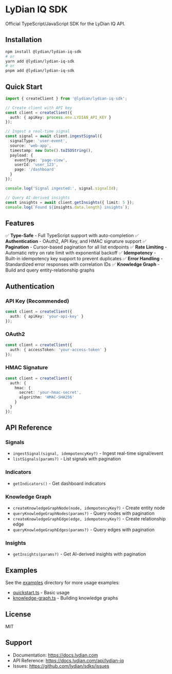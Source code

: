 # LyDian IQ SDK

Official TypeScript/JavaScript SDK for the LyDian IQ API.

## Installation

```bash
npm install @lydian/lydian-iq-sdk
# or
yarn add @lydian/lydian-iq-sdk
# or
pnpm add @lydian/lydian-iq-sdk
```

## Quick Start

```typescript
import { createClient } from '@lydian/lydian-iq-sdk';

// Create client with API key
const client = createClient({
  auth: { apiKey: process.env.LYDIAN_API_KEY }
});

// Ingest a real-time signal
const signal = await client.ingestSignal({
  signalType: 'user-event',
  source: 'web-app',
  timestamp: new Date().toISOString(),
  payload: {
    eventType: 'page-view',
    userId: 'user_123',
    page: '/dashboard'
  }
});

console.log('Signal ingested:', signal.signalId);

// Query AI-derived insights
const insights = await client.getInsights({ limit: 5 });
console.log(`Found ${insights.data.length} insights`);
```

## Features

✅ **Type-Safe** - Full TypeScript support with auto-completion
✅ **Authentication** - OAuth2, API Key, and HMAC signature support
✅ **Pagination** - Cursor-based pagination for all list endpoints
✅ **Rate Limiting** - Automatic retry on rate limit with exponential backoff
✅ **Idempotency** - Built-in idempotency key support to prevent duplicates
✅ **Error Handling** - Standardized error responses with correlation IDs
✅ **Knowledge Graph** - Build and query entity-relationship graphs

## Authentication

### API Key (Recommended)

```typescript
const client = createClient({
  auth: { apiKey: 'your-api-key' }
});
```

### OAuth2

```typescript
const client = createClient({
  auth: { accessToken: 'your-access-token' }
});
```

### HMAC Signature

```typescript
const client = createClient({
  auth: {
    hmac: {
      secret: 'your-hmac-secret',
      algorithm: 'HMAC-SHA256'
    }
  }
});
```

## API Reference

### Signals

- `ingestSignal(signal, idempotencyKey?)` - Ingest real-time signal/event
- `listSignals(params?)` - List signals with pagination

### Indicators

- `getIndicators()` - Get dashboard indicators

### Knowledge Graph

- `createKnowledgeGraphNode(node, idempotencyKey?)` - Create entity node
- `queryKnowledgeGraphNodes(params?)` - Query nodes with pagination
- `createKnowledgeGraphEdge(edge, idempotencyKey?)` - Create relationship edge
- `queryKnowledgeGraphEdges(params?)` - Query edges with pagination

### Insights

- `getInsights(params?)` - Get AI-derived insights with pagination

## Examples

See the [examples](./examples) directory for more usage examples:

- [quickstart.ts](./examples/quickstart.ts) - Basic usage
- [knowledge-graph.ts](./examples/knowledge-graph.ts) - Building knowledge graphs

## License

MIT

## Support

- Documentation: https://docs.lydian.com
- API Reference: https://docs.lydian.com/api/lydian-iq
- Issues: https://github.com/lydian/sdks/issues
